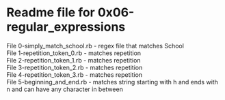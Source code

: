 # Readme file for 0x06-regular_expressions  

File 0-simply_match_school.rb - regex file that matches School  
File 1-repetition_token_0.rb - matches repetition  
File 2-repetition_token_1.rb - matches repetition  
File 3-repetition_token_2.rb - matches repetition  
File 4-repetition_token_3.rb - matches repetition  
File 5-beginning_and_end.rb - matches string starting with h and ends with n and can have any character in between
